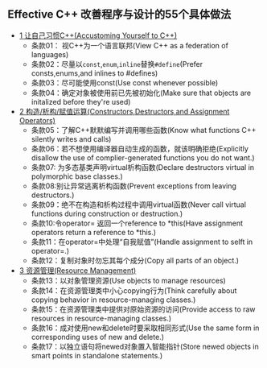 ## Effective C++ 改善程序与设计的55个具体做法
- [1 让自己习惯C++(Accustoming Yourself to C++)](chapter1.md)
	- 条款01： 视C++为一个语言联邦(View C++ as a federation of languages)
	- 条款02：尽量以`const`,`enum`,`inline`替换`#define`(Prefer consts,enums,and inlines to #defines)
	- 条款03：尽可能使用const(Use const whenever possible)
	- 条款04：确定对象被使用前已先被初始化(Make sure that objects are initalized before they're used)
- [2 构造/析构/赋值运算(Constructors,Destructors,and Assignment Operators)](chapter2.md)
	- 条款05：了解C++默默编写并调用哪些函数(Know what functions C++ silently writes and calls)
	- 条款06：若不想使用编译器自动生成的函数，就该明确拒绝(Explicitly disallow the use of complier-generated functions you do not want.)
	- 条款07: 为多态基类声明virtual析构函数(Declare destructors virtual in polymorphic base classes.)
	- 条款08:别让异常逃离析构函数(Prevent exceptions from leaving destructors.)
	- 条款09：绝不在构造和析构过程中调用virtual函数(Never call virtual functions during construction or destruction.)
	- 条款10:令operator= 返回一个reference to *this(Have assignment operators return a reference to *this.)
	- 条款11：在operator=中处理“自我赋值”(Handle assignment to selft in operator=.)
	- 条款12：复制对象时勿忘其每个成分(Copy all parts of an object.)
- [3 资源管理(Resource Management)](chapter3.md)
	- 条款13：以对象管理资源(Use objects to manage resources)
	- 条款14：在资源管理类中小心copying行为(Think carefully about copying behavior in resource-managing classes.)
	- 条款15：在资源管理类中提供对原始资源的访问(Provide access to raw resources in resource-managing classes.)
	- 条款16：成对使用new和delete时要采取相同形式(Use the same form in corresponding uses of new and delete.)
	- 条款17：以独立语句将newed对象置入智能指针(Store newed objects in smart points in standalone statements.)